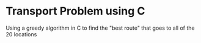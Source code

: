 # Transport Problem using C
 Using a greedy algorithm in C to find the "best route" that goes to all of the 20 locations
